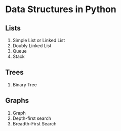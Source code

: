# Data Structures in Python

## Lists 

<ol>
	<li>Simple List or Linked List</li>
	<li>Doubly Linked List</li>
	<li>Queue</li>
	<li>Stack</li>
</ol>

## Trees

<ol>
	<li>Binary Tree</li>
</ol>

## Graphs

<ol>
	<li>Graph</li>
	<li>Depth-first search</li>
	<li>Breadth-First Search</li>
</ol>
